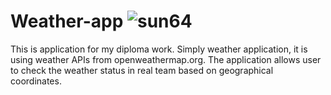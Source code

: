 # Weather-app ![sun64](https://user-images.githubusercontent.com/29797221/82879275-02fa4900-9f3d-11ea-9c74-b3fdf6759a67.png)


This is application for my diploma work. Simply weather application, it is using weather APIs from openweathermap.org. The application allows user to check the weather status in real team based on geographical coordinates.

